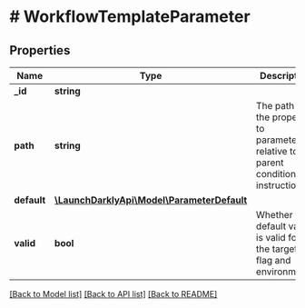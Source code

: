 # # WorkflowTemplateParameter

## Properties

Name | Type | Description | Notes
------------ | ------------- | ------------- | -------------
**_id** | **string** |  | [optional]
**path** | **string** | The path of the property to parameterize, relative to its parent condition or instruction | [optional]
**default** | [**\LaunchDarklyApi\Model\ParameterDefault**](ParameterDefault.md) |  | [optional]
**valid** | **bool** | Whether the default value is valid for the target flag and environment | [optional]

[[Back to Model list]](../../README.md#models) [[Back to API list]](../../README.md#endpoints) [[Back to README]](../../README.md)
